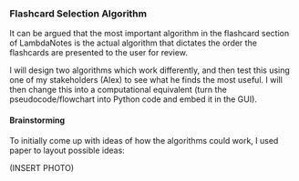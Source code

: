 ### Flashcard Selection Algorithm

It can be argued that the most important algorithm in the flashcard section of LambdaNotes is the actual algorithm that dictates the order the flashcards are presented to the user for review. 

I will design two algorithms which work differently, and then test this using one of my stakeholders (Alex) to see what he finds the most useful. I will then change this into a computational equivalent (turn the pseudocode/flowchart into Python code and embed it in the GUI).

#### Brainstorming  

To initially come up with ideas of how the algorithms could work, I used paper to layout possible ideas:

(INSERT PHOTO) 
